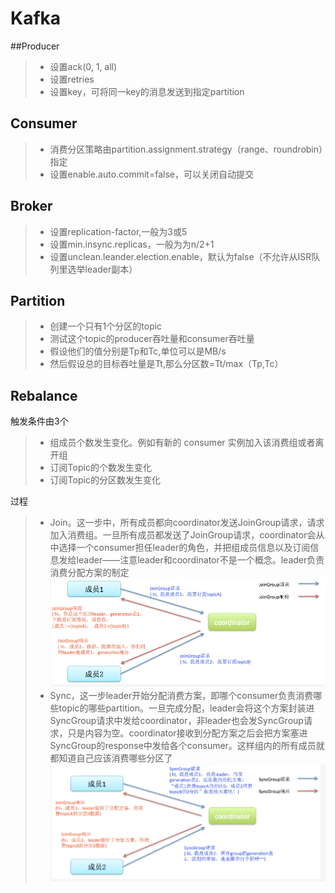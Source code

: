 # Kafka

##Producer
> * 设置ack(0, 1, all)
> * 设置retries
> * 设置key，可将同一key的消息发送到指定partition

## Consumer
> * 消费分区策略由partition.assignment.strategy（range、roundrobin）指定
> * 设置enable.auto.commit=false，可以关闭自动提交

## Broker
> * 设置replication-factor,一般为3或5
> * 设置min.insync.replicas，一般为为n/2+1
> * 设置unclean.leander.election.enable，默认为false（不允许从ISR队列里选举leader副本）

## Partition
> * 创建一个只有1个分区的topic
> * 测试这个topic的producer吞吐量和consumer吞吐量
> * 假设他们的值分别是Tp和Tc,单位可以是MB/s
> * 然后假设总的目标吞吐量是Tt,那么分区数=Tt/max（Tp,Tc）

## Rebalance
触发条件由3个
> * 组成员个数发生变化。例如有新的 consumer 实例加入该消费组或者离开组
> * 订阅Topic的个数发生变化
> * 订阅Topic的分区数发生变化

过程
> * Join。这一步中，所有成员都向coordinator发送JoinGroup请求，请求加入消费组。一旦所有成员都发送了JoinGroup请求，coordinator会从中选择一个consumer担任leader的角色，并把组成员信息以及订阅信息发给leader——注意leader和coordinator不是一个概念。leader负责消费分配方案的制定
> ![avatar](join.png)
> * Sync，这一步leader开始分配消费方案，即哪个consumer负责消费哪些topic的哪些partition。一旦完成分配，leader会将这个方案封装进SyncGroup请求中发给coordinator，非leader也会发SyncGroup请求，只是内容为空。coordinator接收到分配方案之后会把方案塞进SyncGroup的response中发给各个consumer。这样组内的所有成员就都知道自己应该消费哪些分区了
> ![avatar](sync.png)